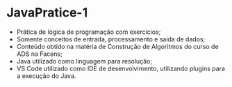 # JavaPratice-1

* Prática de lógica de programação com exercícios;
* Somente conceitos de entrada, processamento e saída de dados;
* Conteúdo obtido na matéria de Construção de Algoritmos do curso de ADS na Facens;
* Java utilizado como linguagem para resolução;
* VS Code utilizado como IDE de desenvolvimento, utilizando plugins para a execução do Java.
